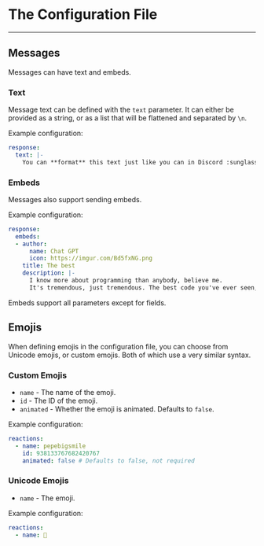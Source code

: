 # The Configuration File

---

## Messages

Messages can have text and embeds.

### Text

Message text can be defined with the `text` parameter.
It can either be provided as a string, or as a list that will be flattened and separated by `\n`.

Example configuration:

```yaml
response:
  text: |-
    You can **format** this text just like you can in Discord :sunglasses:
```

### Embeds

Messages also support sending embeds.

Example configuration:

```yaml
response:
  embeds:
  - author:
      name: Chat GPT
      icon: https://imgur.com/Bd5fxNG.png
    title: The best
    description: |-
      I know more about programming than anybody, believe me. 
      It's tremendous, just tremendous. The best code you've ever seen, trust me.
```

Embeds support all parameters except for fields.

## Emojis

When defining emojis in the configuration file, you can choose from Unicode emojis, or custom emojis.
Both of which use a very similar syntax.

### Custom Emojis

- `name` - The name of the emoji.
- `id` - The ID of the emoji.
- `animated` - Whether the emoji is animated. Defaults to `false`.

Example configuration:

```yaml
reactions:
  - name: pepebigsmile
    id: 938133767682420767
    animated: false # Defaults to false, not required
```

### Unicode Emojis

- `name` - The emoji.

Example configuration:

```yaml
reactions:
  - name: 🗿
```
